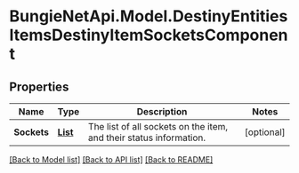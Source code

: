 # BungieNetApi.Model.DestinyEntitiesItemsDestinyItemSocketsComponent
## Properties

Name | Type | Description | Notes
------------ | ------------- | ------------- | -------------
**Sockets** | [**List<DestinyEntitiesItemsDestinyItemSocketState>**](DestinyEntitiesItemsDestinyItemSocketState.md) | The list of all sockets on the item, and their status information. | [optional] 

[[Back to Model list]](../README.md#documentation-for-models) [[Back to API list]](../README.md#documentation-for-api-endpoints) [[Back to README]](../README.md)

